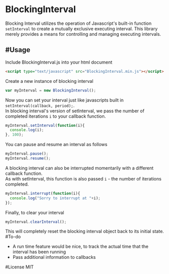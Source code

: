 # BlockingInterval
Blocking Interval utilizes the operation of Javascript's built-in function `setInterval` to create a mutually exclusive executing interval. This library merely provides a means for controlling and managing executing intervals.

#Usage
---
Include BlockingInterval.js into your html document
```html
<script type="text/javascript" src="BlockingInterval.min.js"></script>
```

Create a new instance of blocking interval
```javascript
var myInterval = new BlockingInterval();
```

Now you can set your interval just like javascripts built in `setInterval(callback, period);`.  
In blocking interval's version of setInterval, we pass the number of completed iterations `i` to your callback function. 
```javascript
myInterval.setInterval(function(i){
  console.log(i);
}, 100);
```
You can pause and resume an interval as follows
```javascript
myInterval.pause();
myInterval.resume();
```
A blocking interval can also be interrupted momentarily with a different callback function.  
As with setInterval, this function is also passed `i` - the number of iterations completed.
```javascript
myInterval.interrupt(function(i){
  console.log("Sorry to interrupt at "+i);
});
```
Finally, to clear your interval
```javascript
myInterval.clearInterval();
```
This will completely reset the blocking interval object back to its initial state.
#To-do
 - A run time feature would be nice, to track the actual time that the interval has been running
 - Pass additional information to callbacks

#License
MIT

